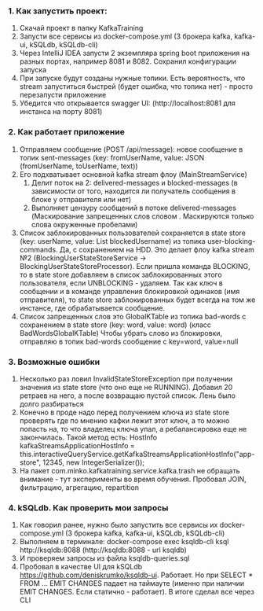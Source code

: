 ### 1. Как запустить проект:
1. Скачай проект в папку KafkaTraining
2. Запусти все сервисы из docker-compose.yml (3 брокера kafka, kafka-ui, kSQLdb, kSQLdb-cli)
3. Через IntelliJ IDEA запусти 2 экземпляра spring boot приложения на разных портах, например 8081 и 8082. Сохранил конфигурации запуска
4. При запуске будут созданы нужные топики. Есть вероятность, что stream запуститься быстрей (будет ошибка, что топика нет) - просто перезапусти приложение
5. Убедится что открывается swagger UI: (http://localhost:8081 для инстанса на порту 8081)

### 2. Как работает приложение
1. Отправляем сообщение (POST /api/message): новое сообщение в топик sent-messages (key: fromUserName, value: JSON (fromUserName, toUserName, text))
2. Его подхватывает основной kafka stream флоу (MainStreamService)
   1. Делит поток на 2: delivered-messages и blocked-messages (в зависимости от того, находится ли получатель сообщения в блоке у отправителя или нет)
   2. Выполняет цензуру сообщений в потоке delivered-messages (Маскирование запрещенных слов словом <censored>. Маскируются только слова окруженные пробелами)
3. Список заблокированных пользователей сохраняется в state store (key: userName, value: List<String> blockedUsername) из топика user-blocking-commands. Да, с сохранением на HDD.
Это делает флоу kafka stream №2 (BlockingUserStateStoreService -> BlockingUserStateStoreProcessor).
Если пришла команда BLOCKING, то в state store добавляем в список заблокированных этого пользователя, если UNBLOCKING - удаляем.
Так как ключ в сообщении и в команде управления блокировкой одинаков (имя отправителя), то state store заблокированных будет всегда на том же инстансе, где обрабатывается сообщение.
4. Список запрещенных слов это GlobalKTable из топика bad-words с сохранением в state store (key: word, value: word) (класс BadWordsGlobalKTable)
Чтобы убрать слово из блокировки, отправляю в топик bad-words сообщение с key=word, value=null

### 3. Возможные ошибки
1. Несколько раз ловил InvalidStateStoreException при получении значения из state store (что оно еще не RUNNING).
Добавил 20 ретраев на него, а после возвращаю пустой список. Лень было долго разбираться
2. Конечно в проде надо перед получением ключа из state store проверять где по мнению кафки лежит этот ключ,
а то можно попасть на, то что владелец ключа упал, а ребалансировка еще не закончилась. Такой метод есть:
HostInfo kafkaStreamsApplicationHostInfo = this.interactiveQueryService.getKafkaStreamsApplicationHostInfo("app-store", 12345, new IntegerSerializer());
3. На пакет com.minko.kafkatraining.service.kafka.trash не обращать внимание - тут эксперименты во время обучения.
Пробовал JOIN, фильтрацию, агрегацию, repartition

### 4. kSQLdb. Как проверить мои запросы
1. Как говорил ранее, нужно было запустить все сервисы их docker-compose.yml (3 брокера kafka, kafka-ui, kSQLdb, kSQLdb-cli)
2. Выполняем в терминале: docker-compose exec ksqldb-cli ksql http://ksqldb:8088 (http://ksqldb:8088 - url ksqldb)
3. И проверяем запросы из файла ksqldb-queries.sql
4. Пробовал в качестве UI для kSQLdb https://github.com/deniskrumko/ksqldb-ui. Работает. Но при SELECT * FROM ... EMIT CHANGES падает на таймауте
(именно при наличии EMIT CHANGES. Если статично - работает). В итоге сделал все через CLI